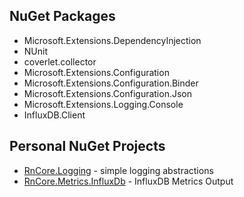 
## NuGet Packages

- Microsoft.Extensions.DependencyInjection
- NUnit
- coverlet.collector
- Microsoft.Extensions.Configuration
- Microsoft.Extensions.Configuration.Binder
- Microsoft.Extensions.Configuration.Json
- Microsoft.Extensions.Logging.Console
- InfluxDB.Client

## Personal NuGet Projects

- [RnCore.Logging](https://github.com/rniemand/RnCore.Logging) - simple logging abstractions
- [RnCore.Metrics.InfluxDb](https://github.com/rniemand/RnCore.Metrics) - InfluxDB Metrics Output
